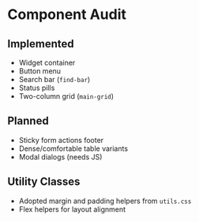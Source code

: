 # Component Audit

## Implemented
- Widget container
- Button menu
- Search bar (`find-bar`)
- Status pills
- Two-column grid (`main-grid`)

## Planned
- Sticky form actions footer
- Dense/comfortable table variants
- Modal dialogs (needs JS)

## Utility Classes
- Adopted margin and padding helpers from `utils.css`
- Flex helpers for layout alignment
